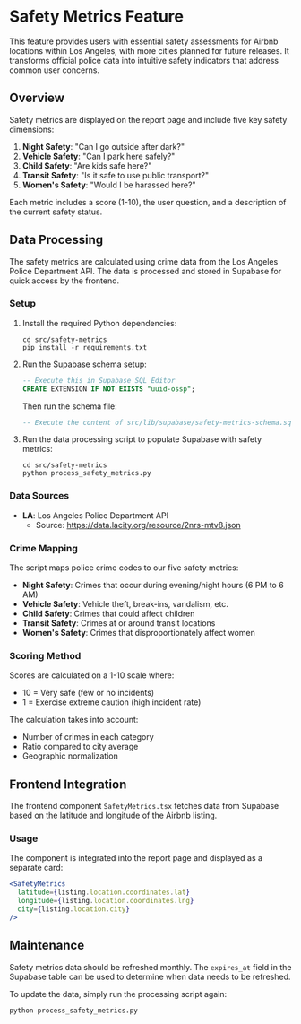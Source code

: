 # Safety Metrics Feature

This feature provides users with essential safety assessments for Airbnb locations within Los Angeles, with more cities planned for future releases. It transforms official police data into intuitive safety indicators that address common user concerns.

## Overview

Safety metrics are displayed on the report page and include five key safety dimensions:

1. **Night Safety**: "Can I go outside after dark?"
2. **Vehicle Safety**: "Can I park here safely?"
3. **Child Safety**: "Are kids safe here?"
4. **Transit Safety**: "Is it safe to use public transport?"
5. **Women's Safety**: "Would I be harassed here?"

Each metric includes a score (1-10), the user question, and a description of the current safety status.

## Data Processing

The safety metrics are calculated using crime data from the Los Angeles Police Department API. The data is processed and stored in Supabase for quick access by the frontend.

### Setup

1. Install the required Python dependencies:
   ```
   cd src/safety-metrics
   pip install -r requirements.txt
   ```

2. Run the Supabase schema setup:
   ```sql
   -- Execute this in Supabase SQL Editor
   CREATE EXTENSION IF NOT EXISTS "uuid-ossp";
   ```

   Then run the schema file:
   ```sql
   -- Execute the content of src/lib/supabase/safety-metrics-schema.sql
   ```

3. Run the data processing script to populate Supabase with safety metrics:
   ```
   cd src/safety-metrics
   python process_safety_metrics.py
   ```

### Data Sources

- **LA**: Los Angeles Police Department API
  - Source: https://data.lacity.org/resource/2nrs-mtv8.json

### Crime Mapping

The script maps police crime codes to our five safety metrics:

- **Night Safety**: Crimes that occur during evening/night hours (6 PM to 6 AM)
- **Vehicle Safety**: Vehicle theft, break-ins, vandalism, etc.
- **Child Safety**: Crimes that could affect children
- **Transit Safety**: Crimes at or around transit locations
- **Women's Safety**: Crimes that disproportionately affect women

### Scoring Method

Scores are calculated on a 1-10 scale where:
- 10 = Very safe (few or no incidents)
- 1 = Exercise extreme caution (high incident rate)

The calculation takes into account:
- Number of crimes in each category
- Ratio compared to city average
- Geographic normalization

## Frontend Integration

The frontend component `SafetyMetrics.tsx` fetches data from Supabase based on the latitude and longitude of the Airbnb listing.

### Usage

The component is integrated into the report page and displayed as a separate card:

```jsx
<SafetyMetrics
  latitude={listing.location.coordinates.lat}
  longitude={listing.location.coordinates.lng}
  city={listing.location.city}
/>
```

## Maintenance

Safety metrics data should be refreshed monthly. The `expires_at` field in the Supabase table can be used to determine when data needs to be refreshed.

To update the data, simply run the processing script again:

```
python process_safety_metrics.py
``` 